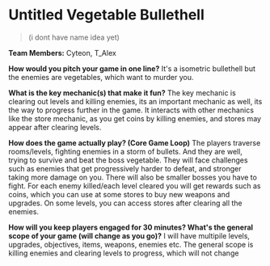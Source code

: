 # Untitled Vegetable Bullethell
> (i dont have name idea yet)

**Team Members:** Cyteon, T_Alex

**How would you pitch your game in one line?**
It's a isometric bullethell but the enemies are vegetables, which want to murder you.

**What is the key mechanic(s) that make it fun?**
The key mechanic is clearing out levels and killing enemies, its an important mechanic as well, its the way to progress further in the game.
It interacts with other mechanics like the store mechanic, as you get coins by killing enemies, and stores may appear after clearing levels.

**How does the game actually play? (Core Game Loop)**
The players traverse rooms/levels, fighting enemies in a storm of bullets. And they are well, trying to survive and beat the boss vegetable.
They will face challenges such as enemies that get progressively harder to defeat, and stronger taking more damage on you. There will also be smaller bosses you have to fight.
For each enemy killed/each level cleared you will get rewards such as coins, which you can use at some stores to buy new weapons and upgrades.
On some levels, you can access stores after clearing all the enemies.

**How will you keep players engaged for 30 minutes? What's the general scope of your game (will change as you go)?**
I will have multipile levels, upgrades, objectives, items, weapons, enemies etc. 
The general scope is killing enemies and clearing levels to progress, which will not change
